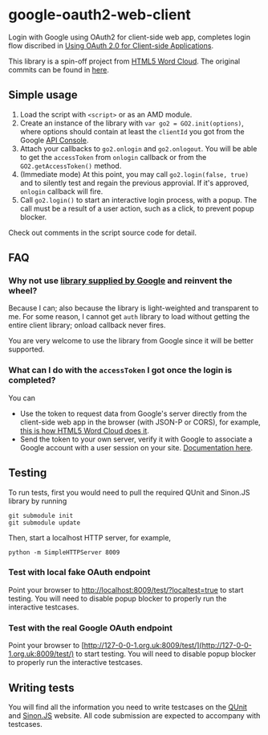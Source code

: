 # google-oauth2-web-client

Login with Google using OAuth2 for client-side web app, completes login flow discribed in [Using OAuth 2.0 for Client-side Applications](https://developers.google.com/accounts/docs/OAuth2UserAgent).

This library is a spin-off project from [HTML5 Word Cloud](https://github.com/timdream/wordcloud). The original commits can be found in [here](https://github.com/timdream/wordcloud/commits/master/go2.js).

## Simple usage

1. Load the script with `<script>` or as an AMD module.
2. Create an instance of the library with `var go2 = GO2.init(options)`, where options should contain at least the `clientId` you got from the Google [API Console](https://code.google.com/apis/console#access).
3. Attach your callbacks to `go2.onlogin` and `go2.onlogout`.
You will be able to get the `accessToken` from `onlogin` callback or from the `GO2.getAccessToken()` method.
4. (Immediate mode) At this point, you may call `go2.login(false, true)` and to silently test and regain the previous approvial.
If it's approved, `onlogin` callback will fire.
5. Call `go2.login()` to start an interactive login process, with a popup.
The call must be a result of a user action, such as a click, to prevent popup blocker.

Check out comments in the script source code for detail.

## FAQ

### Why not use [library supplied by Google](https://code.google.com/p/google-api-javascript-client/wiki/Authentication) and reinvent the wheel?

Because I can; also because the library is light-weighted and transparent to me.
For some reason, I cannot get `auth` library to load without getting the entire client library; onload callback never fires.

You are very welcome to use the library from Google since it will be better supported.

### What can I do with the `accessToken` I got once the login is completed?

You can

- Use the token to request data from Google's server directly from the client-side web app in the browser (with JSON-P or CORS), for example, [this is how HTML5 Word Cloud does it](https://github.com/timdream/wordcloud/blob/3f358236/assets/fetchers.js#L263-L313).
- Send the token to your own server, verify it with Google to associate a Google account with a user session on your site. [Documentation here](https://developers.google.com/accounts/docs/OAuth2Login#validatingtoken).

## Testing

To run tests, first you would need to pull the required QUnit and Sinon.JS library by running

    git submodule init
    git submodule update

Then, start a localhost HTTP server, for example,

    python -m SimpleHTTPServer 8009

### Test with local fake OAuth endpoint

Point your browser to [http://localhost:8009/test/?localtest=true](http://localhost:8009/test/?localtest=true) to start testing. You will need to disable popup blocker to properly run the interactive testcases.

### Test with the real Google OAuth endpoint

Point your browser to [http://127-0-0-1.org.uk:8009/test/](http://127-0-0-1.org.uk:8009/test/) to start testing. You will need to disable popup blocker to properly run the interactive testcases.

## Writing tests

You will find all the information you need to write testcases on the [QUnit](http://qunitjs.com) and [Sinon.JS](http://sinonjs.org) website. All code submission are expected to accompany with testcases.
